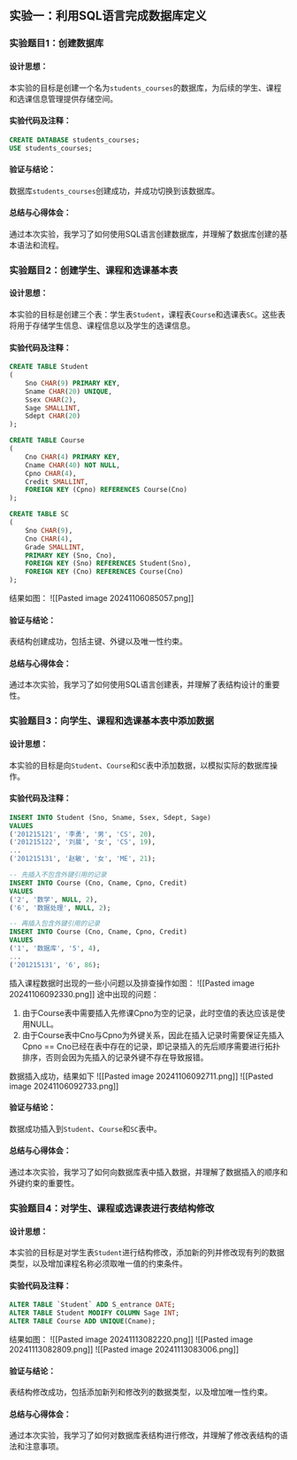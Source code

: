 
## 实验一：利用SQL语言完成数据库定义

### 实验题目1：创建数据库
#### 设计思想：
本实验的目标是创建一个名为`students_courses`的数据库，为后续的学生、课程和选课信息管理提供存储空间。

#### 实验代码及注释：
```sql
CREATE DATABASE students_courses;
USE students_courses;
```
#### 验证与结论：
数据库`students_courses`创建成功，并成功切换到该数据库。

#### 总结与心得体会：
通过本次实验，我学习了如何使用SQL语言创建数据库，并理解了数据库创建的基本语法和流程。

### 实验题目2：创建学生、课程和选课基本表
#### 设计思想：
本实验的目标是创建三个表：学生表`Student`，课程表`Course`和选课表`SC`。这些表将用于存储学生信息、课程信息以及学生的选课信息。

#### 实验代码及注释：
```sql
CREATE TABLE Student 
(
    Sno CHAR(9) PRIMARY KEY,
    Sname CHAR(20) UNIQUE,
    Ssex CHAR(2),
    Sage SMALLINT,
    Sdept CHAR(20)
);

CREATE TABLE Course
(
    Cno CHAR(4) PRIMARY KEY,
    Cname CHAR(40) NOT NULL,
    Cpno CHAR(4),
    Credit SMALLINT,
    FOREIGN KEY (Cpno) REFERENCES Course(Cno)
);

CREATE TABLE SC
(
    Sno CHAR(9),
    Cno CHAR(4),
    Grade SMALLINT,
    PRIMARY KEY (Sno, Cno),
    FOREIGN KEY (Sno) REFERENCES Student(Sno),
    FOREIGN KEY (Cno) REFERENCES Course(Cno)
);
```
结果如图：
![[Pasted image 20241106085057.png]]

#### 验证与结论：
表结构创建成功，包括主键、外键以及唯一性约束。

#### 总结与心得体会：
通过本次实验，我学习了如何使用SQL语言创建表，并理解了表结构设计的重要性。

### 实验题目3：向学生、课程和选课基本表中添加数据
#### 设计思想：
本实验的目标是向`Student`、`Course`和`SC`表中添加数据，以模拟实际的数据库操作。

#### 实验代码及注释：
```sql
INSERT INTO Student (Sno, Sname, Ssex, Sdept, Sage) 
VALUES 
('201215121', '李勇', '男', 'CS', 20),
('201215122', '刘晨', '女', 'CS', 19),
...
('201215131', '赵敏', '女', 'ME', 21);

-- 先插入不包含外键引用的记录
INSERT INTO Course (Cno, Cname, Cpno, Credit)
VALUES
('2', '数学', NULL, 2),
('6', '数据处理', NULL, 2);

-- 再插入包含外键引用的记录
INSERT INTO Course (Cno, Cname, Cpno, Credit)
VALUES
('1', '数据库', '5', 4),
...
('201215131', '6', 86);
```
插入课程数据时出现的一些小问题以及排查操作如图：
![[Pasted image 20241106092330.png]]
途中出现的问题：
1. 由于Course表中需要插入先修课Cpno为空的记录，此时空值的表达应该是使用NULL。
2. 由于Course表中Cno与Cpno为外键关系，因此在插入记录时需要保证先插入Cpno == Cno已经在表中存在的记录，即记录插入的先后顺序需要进行拓扑排序，否则会因为先插入的记录外键不存在导致报错。

数据插入成功，结果如下
![[Pasted image 20241106092711.png]]
![[Pasted image 20241106092733.png]]

#### 验证与结论：
数据成功插入到`Student`、`Course`和`SC`表中。

#### 总结与心得体会：
通过本次实验，我学习了如何向数据库表中插入数据，并理解了数据插入的顺序和外键约束的重要性。

### 实验题目4：对学生、课程或选课表进行表结构修改
#### 设计思想：
本实验的目标是对学生表`Student`进行结构修改，添加新的列并修改现有列的数据类型，以及增加课程名称必须取唯一值的约束条件。

#### 实验代码及注释：
```sql
ALTER TABLE `Student` ADD S_entrance DATE;
ALTER TABLE Student MODIFY COLUMN Sage INT;
ALTER TABLE Course ADD UNIQUE(Cname);
```
结果如图：
![[Pasted image 20241113082220.png]]
![[Pasted image 20241113082809.png]]
![[Pasted image 20241113083006.png]]

#### 验证与结论：
表结构修改成功，包括添加新列和修改列的数据类型，以及增加唯一性约束。

#### 总结与心得体会：
通过本次实验，我学习了如何对数据库表结构进行修改，并理解了修改表结构的语法和注意事项。

